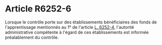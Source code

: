 # Article R6252-6

  
Lorsque le contrôle porte sur des établissements bénéficiaires des fonds de l'apprentissage mentionnés au 1° de l'article [L. 6252-4][1], l'autorité administrative compétente à l'égard de ces établissements est informée préalablement du contrôle.

 [1]: /affichCodeArticle.do?cidTexte=LEGITEXT000006072050&idArticle=LEGIARTI000006904115&dateTexte=&categorieLien=cid